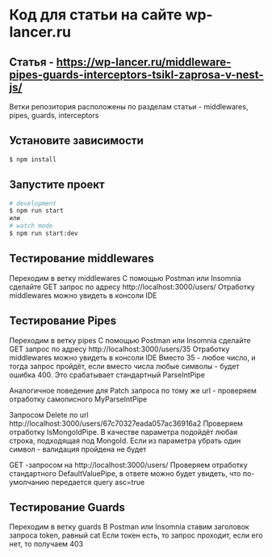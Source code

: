 # Код для статьи на сайте wp-lancer.ru
## Статья - https://wp-lancer.ru/middleware-pipes-guards-interceptors-tsikl-zaprosa-v-nest-js/

Ветки репозитория расположены по разделам статьи - middlewares, pipes, guards, interceptors

## Установите зависимости

```bash
$ npm install
```

## Запустите проект

```bash
# development
$ npm run start
или
# watch mode
$ npm run start:dev
```
## Тестирование middlewares
Переходим в ветку middlewares
С помощью Postman или Insomnia сделайте GET запрос по адресу http://localhost:3000/users/
Отработку middlewares можно увидеть в консоли IDE

## Тестирование Pipes
Переходим в ветку pipes
С помощью Postman или Insomnia сделайте GET запрос по адресу http://localhost:3000/users/35
Отработку middlewares можно увидеть в консоли IDE
Вместо 35 - любое число, и тогда запрос пройдёт, если вместо числа любые символы -
будет ошибка 400. Это срабатывает стандартный ParseIntPipe

Аналогичное поведение для Patch запроса по тому же url - проверяем отработку самописного
MyParseIntPipe

Запросом Delete по url http://localhost:3000/users/67c70327eada057ac36916a2
Проверяем отработку IsMongoIdPipe. В качестве параметра подойдёт любая строка,
подходящая под MongoId. Если из параметра убрать один символ - валидация пройдена не будет

GET -запросом на http://localhost:3000/users/
Проверяем отработку стандартного DefaultValuePipe, в ответе можно будет увидеть, что по-умолчанию передается query asc=true

## Тестирование Guards
Переходим в ветку guards
В Postman или Insomnia ставим заголовок запроса token, равный cat
Если токен есть, то запрос проходит, если его нет, то получаем 403

